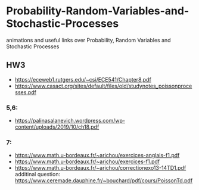 # Probability-Random-Variables-and-Stochastic-Processes
 animations and useful links over Probability, Random Variables and Stochastic Processes

## HW3
- https://eceweb1.rutgers.edu/~csi/ECE541/Chapter8.pdf
- https://www.casact.org/sites/default/files/old/studynotes_poissonprocesses.pdf
  
### 5,6:
- https://palinasalanevich.wordpress.com/wp-content/uploads/2019/10/ch18.pdf

### 7:
- https://www.math.u-bordeaux.fr/~arichou/exercices-anglais-f1.pdf
- https://www.math.u-bordeaux.fr/~arichou/exercices-f1.pdf
- https://www.math.u-bordeaux.fr/~arichou/correctionexo13-14TD1.pdf
additinal question:
https://www.ceremade.dauphine.fr/~bouchard/pdf/cours/PoissonTd.pdf
